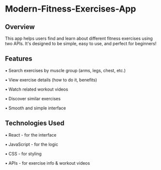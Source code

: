 # Modern-Fitness-Exercises-App
## Overview
This app helps users find and learn about different fitness exercises using two APIs. It's designed to be simple, easy to use, and perfect for beginners!


## Features
•	Search exercises by muscle group (arms, legs, chest, etc.)

•	View exercise details (how to do it, benefits)

•	Watch related workout videos

•	Discover similar exercises

•	Smooth and simple interface


## Technologies Used
•	React - for the interface

•	JavaScript - for the logic

•	CSS - for styling

•	APIs - for exercise info & workout videos



